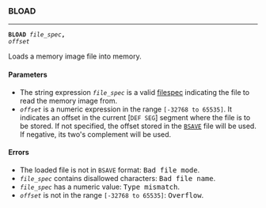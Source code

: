 ### BLOAD
***
<code><b>BLOAD</b> <var>file_spec</var><b>,</b> <var>offset</var></code>

Loads a memory image file into memory.

#### Parameters
* The string expression <code><var>file_spec</var></code> is a valid [filespec](FILESPEC) indicating the  file to read the memory image from.
* <code><var>offset</var></code> is a numeric expression in the range `[-32768 to 65535]`. It indicates an offset in the current [`DEF SEG`] segment where the file is to be stored. If not specified, the offset stored in the [`BSAVE`](BSAVE) file will be used. If negative, its two's complement will be used.

#### Errors
* The loaded file is not in `BSAVE` format: <samp>Bad file mode</samp>.
* <code><var>file_spec</var></code> contains disallowed characters: <samp>Bad file  name</samp>.
* <code><var>file_spec</var></code> has a numeric value: <samp>Type mismatch</samp>.
* <code><var>offset</var></code> is not in the range `[-32768 to 65535]`: <samp>Overflow</samp>.
